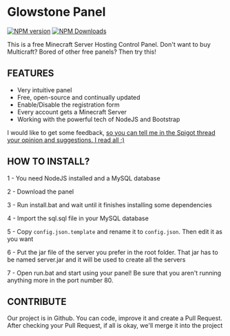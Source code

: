 # Glowstone Panel
[![NPM version](https://img.shields.io/npm/v/glowstoneserver.svg)](https://www.npmjs.com/package/glowstoneserver)
[![NPM Downloads](https://img.shields.io/npm/dt/glowstoneserver.svg)](https://www.npmjs.com/package/glowstoneserver)

This is a free Minecraft Server Hosting Control Panel. Don't want to buy Multicraft? Bored of other free panels? Then try this!

## FEATURES
- Very intuitive panel
- Free, open-source and continually updated
- Enable/Disable the registration form
- Every account gets a Minecraft Server
- Working with the powerful tech of NodeJS and Bootstrap

I would like to get some feedback, [so you can tell me in the Spigot thread your opinion and suggestions. I read all ;)](https://www.spigotmc.org/threads/glowstone-panel.227618/)

## HOW TO INSTALL?
1 - You need NodeJS installed and a MySQL database

2 - Download the panel

3 - Run install.bat and wait until it finishes installing some dependencies

4 - Import the sql.sql file in your MySQL database

5 - Copy `config.json.template` and rename it to `config.json`. Then edit it as you want

6 - Put the jar file of the server you prefer in the root folder. That jar has to be named server.jar and it will be used to create all the servers

7 - Open run.bat and start using your panel! Be sure that you aren't running anything more in the port number 80.

## CONTRIBUTE
Our project is in Github. You can code, improve it and create a Pull Request. After checking your Pull Request, if all is okay, we'll merge it into the project
